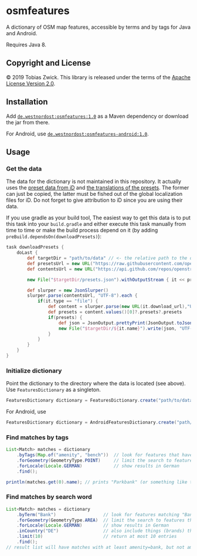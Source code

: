 # osmfeatures

A dictionary of OSM map features, accessible by terms and by tags for Java and Android.

Requires Java 8.

## Copyright and License

© 2019 Tobias Zwick. This library is released under the terms of the [Apache License Version 2.0](http://www.apache.org/licenses/LICENSE-2.0.txt).

## Installation

Add [`de.westnordost:osmfeatures:1.0`](https://maven-repository.com/artifact/de.westnordost/osmfeatures/1.0) as a Maven dependency or download the jar from there.

For Android, use [`de.westnordost:osmfeatures-android:1.0`](https://maven-repository.com/artifact/de.westnordost/osmfeatures-android/1.0).

## Usage

### Get the data

The data for the dictionary is not maintained in this repository. It actually uses the [preset data from iD](https://github.com/openstreetmap/iD/blob/master/data/presets/presets.json) and [the translations of the presets](https://github.com/openstreetmap/iD/tree/master/dist/locales). The former can just be copied, the latter must be fished out of the global localization files for iD.
Do not forget to give attribution to iD since you are using their data.

If you use gradle as your build tool, The easiest way to get this data is to put this task into your `build.gradle` and either execute this task manually from time to time or make the build process depend on it (by adding `preBuild.dependsOn(downloadPresets)`):

```groovy
task downloadPresets {
    doLast {
        def targetDir = "path/to/data" // <- the relative path to the directory where the data should go
        def presetsUrl = new URL("https://raw.githubusercontent.com/openstreetmap/iD/master/data/presets/presets.json")
        def contentsUrl = new URL("https://api.github.com/repos/openstreetmap/iD/contents/dist/locales")

        new File("$targetDir/presets.json").withOutputStream { it << presetsUrl.openStream() }

        def slurper = new JsonSlurper()
        slurper.parse(contentsUrl, "UTF-8").each {
            if(it.type == "file") {
                def content = slurper.parse(new URL(it.download_url),"UTF-8")
                def presets = content.values()[0]?.presets?.presets
                if(presets) {
                    def json = JsonOutput.prettyPrint(JsonOutput.toJson([presets: presets]))
                    new File("$targetDir/${it.name}").write(json, "UTF-8")
                }
            }
        }
    }
}
```

### Initialize dictionary

Point the dictionary to the directory where the data is located (see above). Use `FeaturesDictionary` as a singleton.
```java
FeaturesDictionary dictionary = FeaturesDictionary.create("path/to/data"));
```

For Android, use
```java
FeaturesDictionary dictionary = AndroidFeaturesDictionary.create("path/within/assets/folder/to/data"));
```

### Find matches by tags
```java
List<Match> matches = dictionary
    .byTags(Map.of("amenity", "bench"))  // look for features that have the given tags
    .forGeometry(GeometryType.POINT)     // limit the search to features that may be points
    .forLocale(Locale.GERMAN)            // show results in German
    .find();

println(matches.get(0).name); // prints "Parkbank" (or something like this)
```

### Find matches by search word

```java
List<Match> matches = dictionary
    .byTerm("Bank")                  // look for features matching "Bank"
    .forGeometry(GeometryType.AREA)  // limit the search to features that may be areas
    .forLocale(Locale.GERMAN)        // show results in German
    .inCountry("DE")                 // also include things (brands) that only exist in Germany
    .limit(10)                       // return at most 10 entries
    .find();
// result list will have matches with at least amenity=bank, but not amenity=bench because it is a point-feature
```
